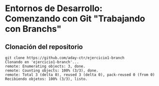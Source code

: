 # Entornos de Desarrollo: Comenzando con Git "Trabajando con Branchs"

## Clonación del repositorio

```code
git clone https://github.com/aday-ctr/ejercicio1-branch
Clonando en 'ejercicio1-branch'...
remote: Enumerating objects: 3, done.
remote: Counting objects: 100% (3/3), done.
remote: Total 3 (delta 0), reused 3 (delta 0), pack-reused 0 (from 0)
Recibiendo objetos: 100% (3/3), listo.
```
